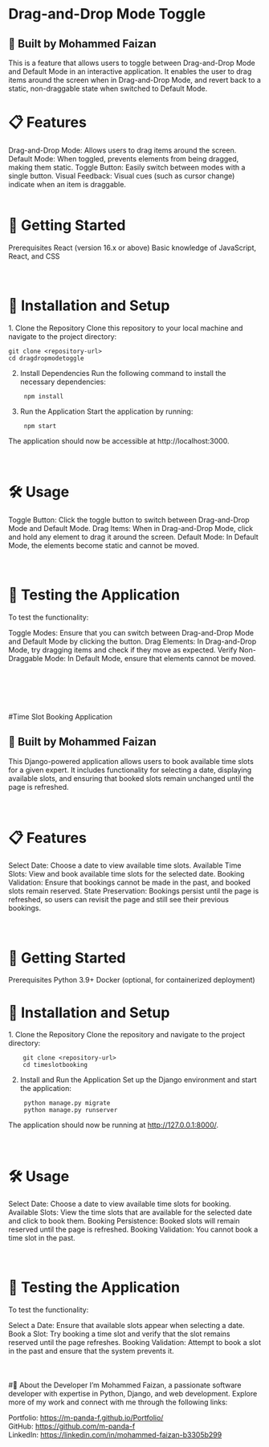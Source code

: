 # Drag-and-Drop Mode Toggle
<h2>🧩 Built by Mohammed Faizan</h2>
This is a feature that allows users to toggle between Drag-and-Drop Mode and Default Mode in an interactive application. It enables the user to drag items around the screen when in Drag-and-Drop Mode, and revert back to a static, non-draggable state when switched to Default Mode.

<h1>📋 Features</h1>
Drag-and-Drop Mode: Allows users to drag items around the screen.
Default Mode: When toggled, prevents elements from being dragged, making them static.
Toggle Button: Easily switch between modes with a single button.
Visual Feedback: Visual cues (such as cursor change) indicate when an item is draggable.<br><br>
<h1>🚀 Getting Started</h1>                      
Prerequisites
React (version 16.x or above)
Basic knowledge of JavaScript, React, and CSS
<br><br><br>

<h1>🔧 Installation and Setup</h1>
1. Clone the Repository Clone this repository to your local machine and navigate to the project directory:



    git clone <repository-url>
    cd dragdropmodetoggle

2. Install Dependencies Run the following command to install the necessary dependencies:

        npm install
   
4. Run the Application Start the application by running:

        npm start

The application should now be accessible at http://localhost:3000.
<br><br><br>
<h1>🛠 Usage</h1>
Toggle Button: Click the toggle button to switch between Drag-and-Drop Mode and Default Mode.
Drag Items: When in Drag-and-Drop Mode, click and hold any element to drag it around the screen.
Default Mode: In Default Mode, the elements become static and cannot be moved.
<br><br><br>

<h1>🧪 Testing the Application</h1>
To test the functionality:

Toggle Modes: Ensure that you can switch between Drag-and-Drop Mode and Default Mode by clicking the button.
Drag Elements: In Drag-and-Drop Mode, try dragging items and check if they move as expected.
Verify Non-Draggable Mode: In Default Mode, ensure that elements cannot be moved.
<br><br><br><br><br><br>

#Time Slot Booking Application

<h2>🧩 Built by Mohammed Faizan</h2>
This Django-powered application allows users to book available time slots for a given expert. It includes functionality for selecting a date, displaying available slots, and ensuring that booked slots remain unchanged until the page is refreshed.
<br><br><br>

<h1>📋 Features</h1>
Select Date: Choose a date to view available time slots.
Available Time Slots: View and book available time slots for the selected date.
Booking Validation: Ensure that bookings cannot be made in the past, and booked slots remain reserved.
State Preservation: Bookings persist until the page is refreshed, so users can revisit the page and still see their previous bookings.<br><br><br>
<h1>🚀 Getting Started</h1> 
Prerequisites
Python 3.9+
Docker (optional, for containerized deployment)
<h1>🔧 Installation and Setup</h1>
    1. Clone the Repository Clone the repository and navigate to the project directory:

        git clone <repository-url>
        cd timeslotbooking
2. Install and Run the Application Set up the Django environment and start the application:
    
        python manage.py migrate
        python manage.py runserver
   
The application should now be running at http://127.0.0.1:8000/.
<br><br><br>

<h1>🛠 Usage</h1>
Select Date: Choose a date to view available time slots for booking.
Available Slots: View the time slots that are available for the selected date and click to book them.
Booking Persistence: Booked slots will remain reserved until the page is refreshed.
Booking Validation: You cannot book a time slot in the past.<br><br><br>
<h1>🧪 Testing the Application</h1>
To test the functionality:

Select a Date: Ensure that available slots appear when selecting a date.
Book a Slot: Try booking a time slot and verify that the slot remains reserved until the page refreshes.
Booking Validation: Attempt to book a slot in the past and ensure that the system prevents it.
<br><br><br><br>
#💼 About the Developer
I’m Mohammed Faizan, a passionate software developer with expertise in Python, Django, and web development. Explore more of my work and connect with me through the following links:

Portfolio: https://m-panda-f.github.io/Portfolio/ <br>
GitHub: https://github.com/m-panda-f <br>
LinkedIn: https://linkedin.com/in/mohammed-faizan-b3305b299
